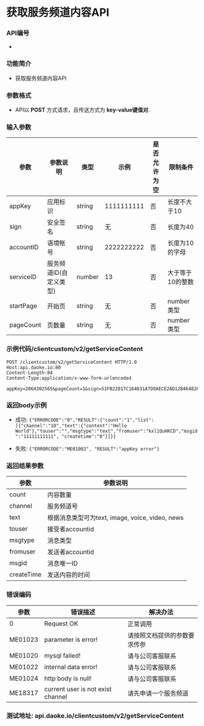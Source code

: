 
获取服务频道内容API
========================

### API编号
* 

### 功能简介
* 获取服务频道内容API

### 参数格式

* API以 **POST** 方式请求，且传送方式为 **key-value键值对**.

### 输入参数

 参数                       | 参数说明           | 类型     |   示例        | 是否允许为空 | 限制条件
----------------------------|------------------- |----------|---------------|--------------|---------------------------
 appKey                     | 应用标识           | string   | 1111111111    | 否           | 长度不大于10
 sign                       | 安全签名           | string   | 无            | 否           | 长度为40
 accountID                  | 语境帐号           | string   | 2222222222    | 否           | 长度为10的字母
 serviceID					| 服务频道ID(自定义类型)  | number   | 13             | 否          | 大于等于10的整数
 startPage					| 开始页             | string   | 无            | 否           | number类型
 pageCount					| 页数量             | string   | 无            | 否           | number类型

### 示例代码/clientcustom/v2/getServiceContent

    POST /clientcustom/v2/getServiceContent HTTP/1.0
    Host:api.daoke.io:80
    Content-Length:84
    Content-Type:application/x-www-form-urlencoded

	appKey=2064302565&pageCount=1&sign=51FB22017C164631A7D9AECE2AD12B464826473C&serviceID=10&startPage=1&accountID=lVVnCmLuKm


### 返回body示例

* 成功: `{"ERRORCODE":"0","RESULT":{"count":"1","list":[{"channel":"10","text":{"content":"Hello World"},"touser":"","msgtype":"text","fromuser":"kxl1QuHKCD","msgid":"11111111111", "createtime":"0"}]}}`

* 失败: `{"ERRORCODE":"ME01002", "RESULT":"appKey error"}`


### 返回结果参数

参数                  | 参数说明              
----------------------|----------------------------------------------
count                 | 内容数量
channel				 |服务频道号
text     			|根据消息类型可为text, image, voice, video, news
touser				|接受者accountid
msgtype				| 消息类型
fromuser			|发送者accountid
msgid				|消息唯一ID
createTime          | 发送内容的时间



### 错误编码

 参数                 | 错误描述                       | 解决办法     
----------------------|--------------------------------|---------------------------------------
 0                    | Request OK                     | 正常调用
 ME01023              | parameter is error!            | 请按照文档提供的参数要求传参
 ME01020              | mysql failed!                  | 请与公司客服联系
 ME01022              | internal data error!           | 请与公司客服联系
 ME01024              | http body is null!             | 请与公司客服联系
 ME18317              | current user is not exist channel| 请先申请一个服务频道


### 测试地址: api.daoke.io/clientcustom/v2/getServiceContent


